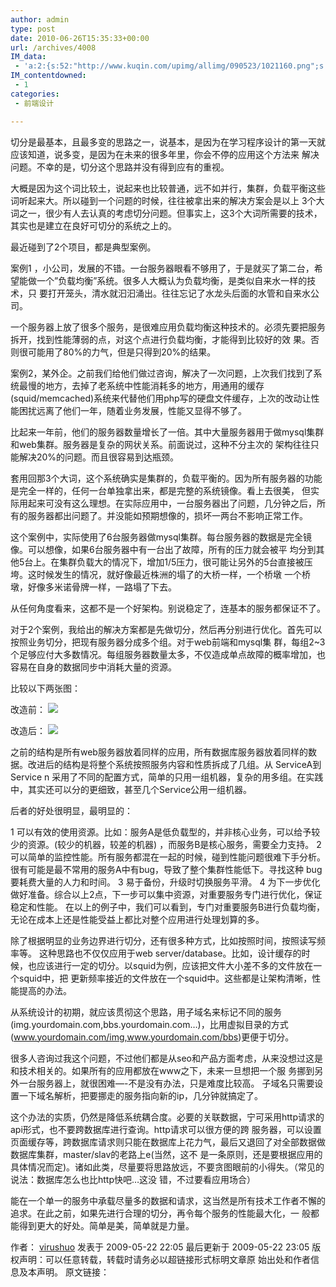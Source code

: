 ```yaml
---
author: admin
type: post
date: 2010-06-26T15:35:33+00:00
url: /archives/4008
IM_data:
 - 'a:2:{s:52:"http://www.kuqin.com/upimg/allimg/090523/1021160.png";s:52:"http://www.kuqin.com/upimg/allimg/090523/1021160.png";s:52:"http://www.kuqin.com/upimg/allimg/090523/1021161.png";s:52:"http://www.kuqin.com/upimg/allimg/090523/1021161.png";}'
IM_contentdowned:
 - 1
categories:
 - 前端设计

---
```

切分是最基本，且最多变的思路之一，说基本，是因为在学习程序设计的第一天就应该知道，说多变，是因为在未来的很多年里，你会不停的应用这个方法来 解决问题。不幸的是，切分这个思路并没有得到应有的重视。

大概是因为这个词比较土，说起来也比较普通，远不如并行，集群，负载平衡这些词听起来大。所以碰到一个问题的时候，往往被拿出来的解决方案会是以上 3个大词之一，很少有人去认真的考虑切分问题。但事实上，这3个大词所需要的技术，其实也是建立在良好可切分的系统之上的。

最近碰到了2个项目，都是典型案例。

案例1 ，小公司，发展的不错。一台服务器眼看不够用了，于是就买了第二台，希望能做一个”负载均衡”系统。很多人大概认为负载均衡，是类似自来水一样的技术，只 要打开笼头，清水就汩汩涌出。往往忘记了水龙头后面的水管和自来水公司。

一个服务器上放了很多个服务，是很难应用负载均衡这种技术的。必须先要把服务拆开，找到性能薄弱的点，对这个点进行负载均衡，才能得到比较好的效 果。否则很可能用了80%的力气，但是只得到20%的结果。

案例2，某外企。之前我们给他们做过咨询，解决了一次问题，上次我们找到了系统最慢的地方，去掉了老系统中性能消耗多的地方，用通用的缓存 (squid/memcached)系统来代替他们用php写的硬盘文件缓存，上次的改动让性能困扰远离了他们一年，随着业务发展，性能又显得不够了。

比起来一年前，他们的服务器数量增长了一倍。其中大量服务器用于做mysql集群和web集群。服务器是复杂的网状关系。前面说过，这种不分主次的 架构往往只能解决20%的问题。而且很容易到达瓶颈。

套用回那3个大词，这个系统确实是集群的，负载平衡的。因为所有服务器的功能是完全一样的，任何一台单独拿出来，都是完整的系统镜像。看上去很美， 但实际用起来可没有这么理想。在实际应用中，一台服务器出了问题，几分钟之后，所有的服务器都出问题了。并没能如预期想像的，损坏一两台不影响正常工作。

这个案例中，实际使用了6台服务器做mysql集群。每台服务器的数据是完全镜像。可以想像，如果6台服务器中有一台出了故障，所有的压力就会被平 均分到其他5台上。在集群负载大的情况下，增加1/5压力，很可能让另外的5台直接被压垮。这时候发生的情况，就好像最近株洲的塌了的大桥一样，一个桥墩 一个桥墩，好像多米诺骨牌一样，一路塌了下去。

从任何角度看来，这都不是一个好架构。别说稳定了，连基本的服务都保证不了。

对于2个案例，我给出的解决方案都是先做切分，然后再分别进行优化。首先可以按照业务切分，把现有服务器分成多个组。对于web前端和mysql集 群，每组2~3个足够应付大多数情况。每组服务器数量太多，不仅造成单点故障的概率增加，也容易在自身的数据同步中消耗大量的资源。

比较以下两张图：

改造前：
[![](https://blogstatic.haohtml.com//uploads/2023/09/1021160.png)][1]

改造后：
[![](https://blogstatic.haohtml.com//uploads/2023/09/10211611.png)][2]

之前的结构是所有web服务器放着同样的应用，所有数据库服务器放着同样的数据。改进后的结构是将整个系统按照服务内容和性质拆成了几组。从 ServiceA到Service n 采用了不同的配置方式，简单的只用一组机器，复杂的用多组。在实践中，其实还可以分的更细致，甚至几个Service公用一组机器。

后者的好处很明显，最明显的：

1 可以有效的使用资源。比如：服务A是低负载型的，并非核心业务，可以给予较少的资源。(较少的机器，较差的机器) ，而服务B是核心服务，需要全力支持。
2 可以简单的监控性能。所有服务都混在一起的时候，碰到性能问题很难下手分析。很有可能是最不常用的服务A中有bug，导致了整个集群性能低下。寻找这种 bug要耗费大量的人力和时间。
3 易于备份，升级时切换服务平滑。
4 为下一步优化做好准备。综合以上2点，下一步可以集中资源，对重要服务专门进行优化，保证稳定和性能。
在以上的例子中，我们可以看到，专门对重要服务B进行负载均衡，无论在成本上还是性能受益上都比对整个应用进行处理划算的多。

除了根据明显的业务边界进行切分，还有很多种方式，比如按照时间，按照读写频率等。
这种思路也不仅仅应用于web server/database。比如，设计缓存的时候，也应该进行一定的切分。以squid为例，应该把文件大小差不多的文件放在一个squid中，把 更新频率接近的文件放在一个squid中。这些都是让架构清晰，性能提高的办法。

从系统设计的初期，就应该贯彻这个思路，用子域名来标记不同的服务 (img.yourdomain.com,bbs.yourdomain.com…)，比用虚拟目录的方式 (www.yourdomain.com/img,www.yourdomain.com/bbs)更便于切分。

很多人咨询过我这个问题，不过他们都是从seo和产品方面考虑，从来没想过这是和技术相关的。如果所有的应用都放在www之下，未来一旦想把一个服 务挪到另外一台服务器上，就很困难—-不是没有办法，只是难度比较高。 子域名只需要设置一下域名解析，把要挪走的服务指向新的ip，几分钟就搞定了。

这个办法的实质，仍然是降低系统耦合度。必要的关联数据，宁可采用http请求的api形式，也不要跨数据库进行查询。http请求可以很方便的跨 服务器，可以设置页面缓存等，跨数据库请求则只能在数据库上花力气，最后又退回了对全部数据做数据库集群，master/slav的老路上e(当然，这不 是一条原则，还是要根据应用的具体情况而定)。诸如此类，尽量要将思路放远，不要贪图眼前的小得失。（常见的说法：数据库怎么也比http快吧…这没 错，不过要看应用场合）

能在一个单一的服务中承载尽量多的数据和请求，这当然是所有技术工作者不懈的追求。在此之前，如果先进行合理的切分，再令每个服务的性能最大化，一 般都能得到更大的好处。简单是美，简单就是力量。

作者： [virushuo](http://www.devep.net/) 发表于 2009-05-22 22:05 最后更新于 2009-05-22 23:05
版权声明：可以任意转载，转载时请务必以超链接形式标明文章原 始出处和作者信息及本声明。
原文链接：

[1]: http://blog.haohtml.com/wp-content/uploads/2010/06/1021160.png
[2]: http://blog.haohtml.com/wp-content/uploads/2010/06/10211611.png